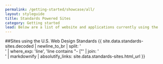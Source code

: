 ```yaml
---
permalink: /getting-started/showcase/all/
layout: styleguide
title: Standards Powered Sites
category: Getting started
lead: Below are a list of website and applications currently using the U.S. Web Design Standards. If your project is currently using the Standards and you do not see it on this list, please feel free to [submit a pull request](https://github.com/18F/web-design-standards/pulls/) or email the core team at [uswebdesignstandards@gsa.gov](mailto:uswebdesignstandards@gsa.gov).
---
```

##Sites using the U.S. Web Design Standards
{{ site.data.standards-sites.decoded | newline_to_br | split: '<br />' | where_exp: 'line', 'line contains "- ["' | join: '<br />' | markdownify | absolutify_links: site.data.standards-sites.html_url }}

